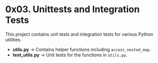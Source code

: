 # 0x03. Unittests and Integration Tests

This project contains unit tests and integration tests for various Python utilities.

- **utils.py** → Contains helper functions including `access_nested_map`.
- **test_utils.py** → Unit tests for the functions in `utils.py`.

